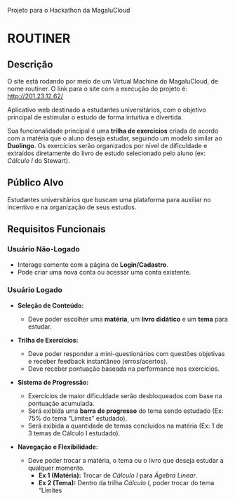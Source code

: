 Projeto para o Hackathon da MagaluCloud

# **ROUTINER**

## **Descrição**

O site está rodando por meio de um Virtual Machine do MagaluCloud, de nome routiner. O link para o site com a execução do projeto é: http://201.23.12.62/

Aplicativo web destinado a estudantes universitários, com o objetivo principal de estimular o estudo de forma intuitiva e divertida.

Sua funcionalidade principal é uma **trilha de exercícios** criada de acordo com a matéria que o aluno deseja estudar, seguindo um modelo similar ao **Duolingo**. Os exercícios serão organizados por nível de dificuldade e extraídos diretamente do livro de estudo selecionado pelo aluno (ex: *Cálculo I* do Stewart).

## **Público Alvo**

Estudantes universitários que buscam uma plataforma para auxiliar no incentivo e na organização de seus estudos.

## **Requisitos Funcionais**

### **Usuário Não-Logado**
* Interage somente com a página de **Login/Cadastro**.
* Pode criar uma nova conta ou acessar uma conta existente.

### **Usuário Logado**

* **Seleção de Conteúdo:**
    * Deve poder escolher uma **matéria**, um **livro didático** e um **tema** para estudar.

* **Trilha de Exercícios:**
    * Deve poder responder a mini-questionários com questões objetivas e receber feedback instantâneo (erros/acertos).
    * Deve receber pontuação baseada na performance nos exercícios.

* **Sistema de Progressão:**
    * Exercícios de maior dificuldade serão desbloqueados com base na pontuação acumulada.
    * Será exibida uma **barra de progresso** do tema sendo estudado (Ex: 75% do tema “Limites” estudado).
    * Será exibida a quantidade de temas concluídos na matéria (Ex: 1 de 3 temas de Cálculo I estudado).

* **Navegação e Flexibilidade:**
    * Deve poder trocar a matéria, o tema ou o livro que deseja estudar a qualquer momento.
        * **Ex 1 (Matéria):** Trocar de *Cálculo I* para *Ágebra Linear*.
        * **Ex 2 (Tema):** Dentro da trilha *Cálculo I*, poder trocar do tema “Limites
